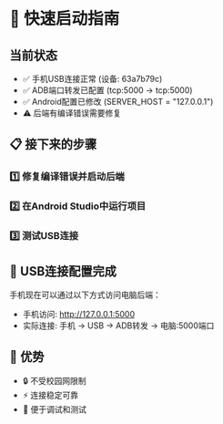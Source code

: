 # 🚀 快速启动指南

## 当前状态
- ✅ 手机USB连接正常 (设备: 63a7b79c)
- ✅ ADB端口转发已配置 (tcp:5000 → tcp:5000)
- ✅ Android配置已修改 (SERVER_HOST = "127.0.0.1")
- ⚠️ 后端有编译错误需要修复

## 📋 接下来的步骤

### 1️⃣ 修复编译错误并启动后端
### 2️⃣ 在Android Studio中运行项目
### 3️⃣ 测试USB连接

## 🔧 USB连接配置完成

手机现在可以通过以下方式访问电脑后端：
- 手机访问: http://127.0.0.1:5000
- 实际连接: 手机 → USB → ADB转发 → 电脑:5000端口

## 🎯 优势
- 🔒 不受校园网限制
- ⚡ 连接稳定可靠
- 🔧 便于调试和测试
